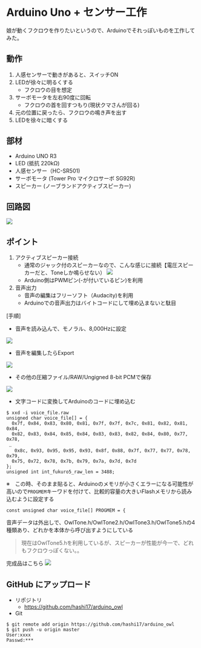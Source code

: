 # Arduino Uno + センサー工作
娘が動くフクロウを作りたいというので、Arduinoでそれっぽいものを工作してみた。

## 動作
1. 人感センサーで動きがあると、スイッチON
2. LEDが徐々に明るくする
    * フクロウの目を想定
3. サーボモータを左右90度に回転
    * フクロウの首を回すつもり(現状クマさんが回る)
4. 元の位置に戻ったら、フクロウの鳴き声を出す
5. LEDを徐々に暗くする

## 部材
* Arduino UNO R3
* LED (抵抗 220kΩ)
* 人感センサー（HC-SR501)
* サーボモータ (Tower Pro マイクロサーボ SG92R)
* スピーカー (ノーブランドアクティブスピーカー)

## 回路図
![](./figure.png)

## ポイント
1. アクティブスピーカー接続
    * 通常のジャック付のスピーカーなので、こんな感じに接続【電圧スピーカーだと、Toneしか鳴らせない）
    ![](./figure2.png)
    * Arduino側はPWMピン(-が付いているピン)を利用
2. 音声出力
    * 音声の編集はフリーソフト（Audacity)を利用
    * Arduinoでの音声出力はバイトコードにして埋め込まないと駄目

[手順]
* 音声を読み込んで、モノラル、8,000Hzに設定

![](./figure7.png) 

* 音声を編集したらExport

![](./figure5.png)

* その他の圧縮ファイル/RAW/Ungigned 8-bit PCMで保存

![](./figure6.png)

* 文字コードに変換してArduinoのコードに埋め込む

```
$ xxd -i voice_file.raw
unsigned char voice_file[] = {
  0x7f, 0x84, 0x83, 0x80, 0x81, 0x7f, 0x7f, 0x7c, 0x81, 0x82, 0x81, 0x84,
  0x82, 0x83, 0x84, 0x85, 0x84, 0x83, 0x83, 0x82, 0x84, 0x80, 0x77, 0x78,
 ‥
   0x8c, 0x93, 0x95, 0x95, 0x93, 0x8f, 0x88, 0x7f, 0x77, 0x77, 0x78, 0x79,
  0x75, 0x72, 0x78, 0x7b, 0x79, 0x7a, 0x7d, 0x7d
};
unsigned int int_fukuro5_raw_len = 3488;
```
※　この時、そのまま貼ると、Arduinoのメモリが小さくエラーになる可能性が高いので``PROGMEM``キーワドを付けて、比較的容量の大きいFlashメモリから読み込むように設定する
```
const unsigned char voice_file[] PROGMEM = {
```
音声データは外出しで、OwlTone.h/OwlTone2.h/OwlTone3.h/OwlTone5.hの4種類あり、どれかを本体から呼び出すようにしている
> 現在はOwlTone5.hを利用しているが、スピーカーが性能が今一で、どれもフクロウっぽくない。。

完成品はこちら
![](./figure3.png)

## GitHub にアップロード
* リポジトリ
    * https://github.com/hashi17/arduino_owl
* Git
```
$ git remote add origin https://github.com/hashi17/arduino_owl
$ git push -u origin master
User:xxxx
Passwd:***
```